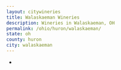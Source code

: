 ```yaml
---
layout: citywineries
title: Walaskaeman Wineries
description: Wineries in Walaskaeman, OH
permalink: /ohio/huron/walaskaeman/
state: oh
county: huron
city: walaskaeman
---
```

-

